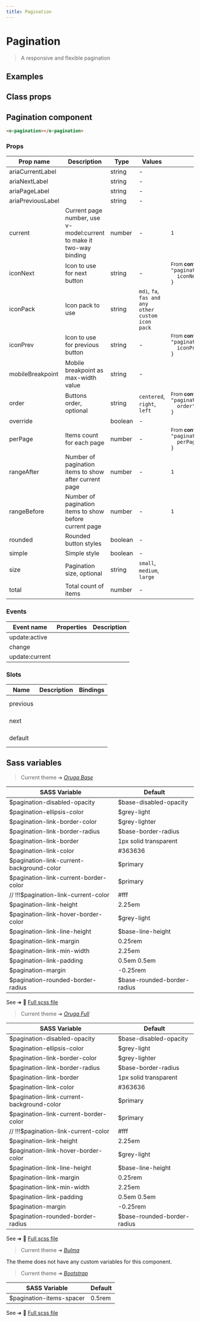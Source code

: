 ```yaml
---
title: Pagination
---
```


# Pagination

<div class="vp-doc">

> A responsive and flexible pagination

<Carbon />
</div>

<div class="vp-example">

## Examples

<example-pagination />

</div>
<div class="vp-example">

## Class props

<inspector-pagination-viewer />

</div>

<div class="vp-doc">

## Pagination component

```html
<o-pagination></o-pagination>
```

### Props

| Prop name         | Description                                                         | Type    | Values                                            | Default                                                                                                                                                             |
| ----------------- | ------------------------------------------------------------------- | ------- | ------------------------------------------------- | ------------------------------------------------------------------------------------------------------------------------------------------------------------------- |
| ariaCurrentLabel  |                                                                     | string  | -                                                 | <code style='white-space: nowrap; padding: 0;'></code>                                                                                                              |
| ariaNextLabel     |                                                                     | string  | -                                                 | <code style='white-space: nowrap; padding: 0;'></code>                                                                                                              |
| ariaPageLabel     |                                                                     | string  | -                                                 | <code style='white-space: nowrap; padding: 0;'></code>                                                                                                              |
| ariaPreviousLabel |                                                                     | string  | -                                                 | <code style='white-space: nowrap; padding: 0;'></code>                                                                                                              |
| current           | Current page number, use v-model:current to make it two-way binding | number  | -                                                 | <code style='white-space: nowrap; padding: 0;'>1</code>                                                                                                             |
| iconNext          | Icon to use for next button                                         | string  | -                                                 | <div><small>From <b>config</b>:</small></div><code style='white-space: nowrap; padding: 0;'> "pagination: {<br>&nbsp;&nbsp;iconNext": "chevron-right", <br>}</code> |
| iconPack          | Icon pack to use                                                    | string  | `mdi`, `fa`, `fas and any other custom icon pack` | <code style='white-space: nowrap; padding: 0;'></code>                                                                                                              |
| iconPrev          | Icon to use for previous button                                     | string  | -                                                 | <div><small>From <b>config</b>:</small></div><code style='white-space: nowrap; padding: 0;'> "pagination: {<br>&nbsp;&nbsp;iconPrev": "chevron-left", <br>}</code>  |
| mobileBreakpoint  | Mobile breakpoint as max-width value                                | string  | -                                                 | <code style='white-space: nowrap; padding: 0;'></code>                                                                                                              |
| order             | Buttons order, optional                                             | string  | `centered`, `right`, `left`                       | <div><small>From <b>config</b>:</small></div><code style='white-space: nowrap; padding: 0;'> "pagination: {<br>&nbsp;&nbsp;order": "right", <br>}</code>            |
| override          |                                                                     | boolean | -                                                 | <code style='white-space: nowrap; padding: 0;'></code>                                                                                                              |
| perPage           | Items count for each page                                           | number  | -                                                 | <div><small>From <b>config</b>:</small></div><code style='white-space: nowrap; padding: 0;'> "pagination: {<br>&nbsp;&nbsp;perPage": 20<br>}</code>                 |
| rangeAfter        | Number of pagination items to show after current page               | number  | -                                                 | <code style='white-space: nowrap; padding: 0;'>1</code>                                                                                                             |
| rangeBefore       | Number of pagination items to show before current page              | number  | -                                                 | <code style='white-space: nowrap; padding: 0;'>1</code>                                                                                                             |
| rounded           | Rounded button styles                                               | boolean | -                                                 | <code style='white-space: nowrap; padding: 0;'></code>                                                                                                              |
| simple            | Simple style                                                        | boolean | -                                                 | <code style='white-space: nowrap; padding: 0;'></code>                                                                                                              |
| size              | Pagination size, optional                                           | string  | `small`, `medium`, `large`                        | <code style='white-space: nowrap; padding: 0;'></code>                                                                                                              |
| total             | Total count of items                                                | number  | -                                                 | <code style='white-space: nowrap; padding: 0;'></code>                                                                                                              |

### Events

| Event name     | Properties | Description |
| -------------- | ---------- | ----------- |
| update:active  |            |
| change         |            |
| update:current |            |

### Slots

| Name     | Description | Bindings   |
| -------- | ----------- | ---------- |
| previous |             | <br/><br/> |
| next     |             | <br/><br/> |
| default  |             | <br/><br/> |

</div>

<div class="vp-doc">

## Sass variables

<div class="theme-orugabase">

> Current theme ➜ _[Oruga Base](https://github.com/oruga-ui/theme-oruga)_

| SASS Variable                             | Default                     |
| ----------------------------------------- | --------------------------- |
| $pagination-disabled-opacity              | $base-disabled-opacity      |
| $pagination-ellipsis-color                | $grey-light                 |
| $pagination-link-border-color             | $grey-lighter               |
| $pagination-link-border-radius            | $base-border-radius         |
| $pagination-link-border                   | 1px solid transparent       |
| $pagination-link-color                    | #363636                     |
| $pagination-link-current-background-color | $primary                    |
| $pagination-link-current-border-color     | $primary                    |
| // !!!$pagination-link-current-color      | #fff                        |
| $pagination-link-height                   | 2.25em                      |
| $pagination-link-hover-border-color       | $grey-light                 |
| $pagination-link-line-height              | $base-line-height           |
| $pagination-link-margin                   | 0.25rem                     |
| $pagination-link-min-width                | 2.25em                      |
| $pagination-link-padding                  | 0.5em 0.5em                 |
| $pagination-margin                        | -0.25rem                    |
| $pagination-rounded-border-radius         | $base-rounded-border-radius |

See ➜ 📄 [Full scss file](https://github.com/oruga-ui/theme-oruga/tree/main/src/assets/scss/components/_pagination.scss)

</div><div class="theme-orugafull">

> Current theme ➜ _[Oruga Full](https://github.com/oruga-ui/theme-oruga)_

| SASS Variable                             | Default                     |
| ----------------------------------------- | --------------------------- |
| $pagination-disabled-opacity              | $base-disabled-opacity      |
| $pagination-ellipsis-color                | $grey-light                 |
| $pagination-link-border-color             | $grey-lighter               |
| $pagination-link-border-radius            | $base-border-radius         |
| $pagination-link-border                   | 1px solid transparent       |
| $pagination-link-color                    | #363636                     |
| $pagination-link-current-background-color | $primary                    |
| $pagination-link-current-border-color     | $primary                    |
| // !!!$pagination-link-current-color      | #fff                        |
| $pagination-link-height                   | 2.25em                      |
| $pagination-link-hover-border-color       | $grey-light                 |
| $pagination-link-line-height              | $base-line-height           |
| $pagination-link-margin                   | 0.25rem                     |
| $pagination-link-min-width                | 2.25em                      |
| $pagination-link-padding                  | 0.5em 0.5em                 |
| $pagination-margin                        | -0.25rem                    |
| $pagination-rounded-border-radius         | $base-rounded-border-radius |

See ➜ 📄 [Full scss file](https://github.com/oruga-ui/theme-oruga/tree/main/src/assets/scss/components/_pagination.scss)

</div><div class="theme-bulma">

> Current theme ➜ _[Bulma](https://github.com/oruga-ui/theme-bulma)_

<p>The theme does not have any custom variables for this component.</p>
</div><div class="theme-bootstrap">

> Current theme ➜ _[Bootstrap](https://github.com/oruga-ui/theme-bootstrap)_

| SASS Variable            | Default |
| ------------------------ | ------- |
| $pagination-items-spacer | 0.5rem  |

See ➜ 📄 [Full scss file](https://github.com/oruga-ui/theme-bootstrap/tree/main/src/assets/scss/components/_pagination.scss)

</div>

</div>
